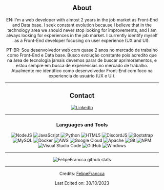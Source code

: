 <div align="center">
  
## About
EN: I'm a web developer with almost 2 years in the job market as Front-End and Data base.
I seek constant evolution because I believe that in the technology area we should never stop looking for improvements, and I am always looking for experiences in the job market.
I currently identify myself as a Front-End developer focusing on user experience (UX and UI).

PT-BR: Sou desenvolvedor web com quase 2 anos no mercado de trabalho como Front-End e Data base.
Busco evolução constante pois acredito que na área de tecnologia jamais devemos parar de buscar aprimoramentos, e estou sempre em busca de experiencias no mercado de trabalho.
Atualmente me identifico como desenvolvedor Front-End com foco na experiencia do usuário (UX e UI).

-------------------

## Contact
<a href="https://www.linkedin.com/in/felipe-frança-22542a254/">![LinkedIn](https://img.shields.io/badge/FelipeFrança-%231DA1F2.svg?style=for-the-badge&logo=Linkedin&logoColor=white&logoBackgrod=white)</a>

-------------------

### Languages and Tools  
![NodeJS](https://img.shields.io/badge/node.js-%2343853D.svg?style=for-the-badge&logo=node.js&logoColor=white) ![JavaScript](https://img.shields.io/badge/javascript-%23323330.svg?style=for-the-badge&logo=javascript&logoColor=%23F7DF1E) ![Python](https://img.shields.io/badge/python-%2314354C.svg?style=for-the-badge&logo=python&logoColor=white) ![HTML5](https://img.shields.io/badge/html5-%23E34F26.svg?style=for-the-badge&logo=html5&logoColor=white) ![DiscordJS](https://img.shields.io/badge/discord.js-%232C3454.svg?style=for-the-badge&logo=Discord&logoColor=Blue) ![Bootstrap](https://img.shields.io/badge/bootstrap-%23563D7C.svg?style=for-the-badge&logo=bootstrap&logoColor=white) ![MySQL](https://img.shields.io/badge/mysql-%2300f.svg?style=for-the-badge&logo=mysql&logoColor=white) ![Docker](https://img.shields.io/badge/docker-%230db7ed.svg?style=for-the-badge&logo=docker&logoColor=white) ![AWS](https://img.shields.io/badge/AWS-%23FF9900.svg?style=for-the-badge&logo=amazon-aws&logoColor=white) ![Google Cloud](https://img.shields.io/badge/GoogleCloud-%234285F4.svg?style=for-the-badge&logo=google-cloud&logoColor=white) ![Apache](https://img.shields.io/badge/apache-%23D42029.svg?style=for-the-badge&logo=apache&logoColor=white) ![Git](https://img.shields.io/badge/git-%23F05033.svg?style=for-the-badge&logo=git&logoColor=white) ![NPM](https://img.shields.io/badge/NPM-%23000000.svg?style=for-the-badge&logo=npm&logoColor=white) ![Visual Studio Code](https://img.shields.io/badge/VisualStudioCode-0078d7.svg?style=for-the-badge&logo=visual-studio-code&logoColor=white) ![GitHub](https://img.shields.io/badge/github-%23121011.svg?style=for-the-badge&logo=github&logoColor=white) ![Windows](https://img.shields.io/badge/Windows-%23039BE5?style=for-the-badge&logo=windows&logoColor=white)
  
-------------------
  
![FelipeFrancca github stats](https://github-readme-stats.vercel.app/api?username=FelipeFrancca&show_icons=true&theme=radical&count_private=true&include_all_commits=true)

 <div>

-----
Credits: [FelipeFrancca](https://github.com/FelipeFrancca)

Last Edited on: 30/10/2023
